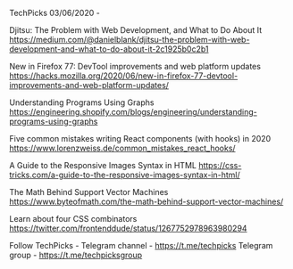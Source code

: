 TechPicks 03/06/2020 -

Djitsu: The Problem with Web Development, and What to Do About It
https://medium.com/@danielblank/djitsu-the-problem-with-web-development-and-what-to-do-about-it-2c1925b0c2b1

New in Firefox 77: DevTool improvements and web platform updates
https://hacks.mozilla.org/2020/06/new-in-firefox-77-devtool-improvements-and-web-platform-updates/

Understanding Programs Using Graphs
https://engineering.shopify.com/blogs/engineering/understanding-programs-using-graphs

Five common mistakes writing React components (with hooks) in 2020
https://www.lorenzweiss.de/common_mistakes_react_hooks/

A Guide to the Responsive Images Syntax in HTML
https://css-tricks.com/a-guide-to-the-responsive-images-syntax-in-html/

The Math Behind Support Vector Machines
https://www.byteofmath.com/the-math-behind-support-vector-machines/

Learn about four CSS combinators
https://twitter.com/frontenddude/status/1267752978963980294

Follow TechPicks -
Telegram channel - https://t.me/techpicks
Telegram group - https://t.me/techpicksgroup